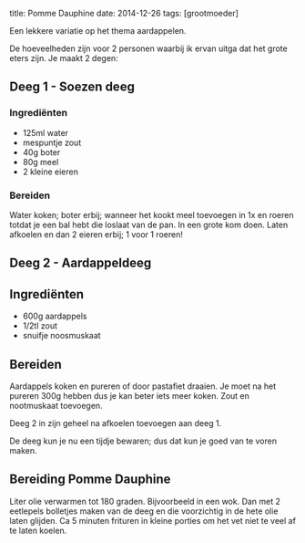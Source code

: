 title: Pomme Dauphine
date: 2014-12-26
tags: [grootmoeder]

Een lekkere variatie op het thema aardappelen.

De hoeveelheden zijn voor 2 personen waarbij ik ervan uitga dat het grote eters zijn. Je maakt 2 degen:

## Deeg 1 - Soezen deeg
### Ingrediënten
- 125ml water 
- mespuntje zout
- 40g boter
- 80g meel
- 2 kleine eieren

### Bereiden
Water koken; boter erbij; wanneer het kookt meel toevoegen in 1x en roeren totdat je een bal hebt die loslaat van de pan. In een grote kom doen. Laten afkoelen en dan 2 eieren erbij; 1 voor 1 roeren!

## Deeg 2 - Aardappeldeeg
## Ingrediënten
- 600g aardappels
- 1/2tl zout
- snuifje noosmuskaat

## Bereiden
Aardappels koken en pureren of door pastafiet draaien. Je moet na het pureren 300g hebben dus je kan beter iets meer koken. 
Zout en nootmuskaat toevoegen.

Deeg 2 in zijn geheel na afkoelen toevoegen aan deeg 1.

De deeg kun je nu een tijdje bewaren; dus dat kun je goed van te voren maken.

## Bereiding Pomme Dauphine

Liter olie verwarmen tot 180 graden. Bijvoorbeeld in een wok. Dan met 2 eetlepels bolletjes maken van de deeg en die voorzichtig in de hete olie laten glijden. Ca 5 minuten frituren in kleine porties om het vet niet te veel af te laten koelen.
